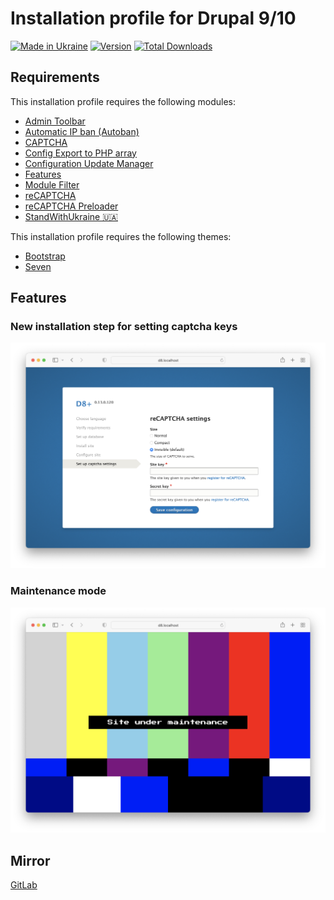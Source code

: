 # Installation profile for Drupal 9/10

[![Made in Ukraine](https://img.shields.io/badge/made_in-ukraine-ffd500.svg?labelColor=005bbb)](https://supportukrainenow.org)
[![Version](http://poser.pugx.org/lexhouk/d8/version)](https://packagist.org/packages/lexhouk/d8)
[![Total Downloads](http://poser.pugx.org/lexhouk/d8/downloads)](https://packagist.org/packages/lexhouk/d8)

## Requirements

This installation profile requires the following modules:

* [Admin Toolbar](https://www.drupal.org/project/admin_toolbar)
* [Automatic IP ban (Autoban)](https://www.drupal.org/project/autoban)
* [CAPTCHA](https://www.drupal.org/project/captcha)
* [Config Export to PHP array](https://www.drupal.org/project/config2php)
* [Configuration Update Manager](https://www.drupal.org/project/config_update)
* [Features](https://www.drupal.org/project/features)
* [Module Filter](https://www.drupal.org/project/module_filter)
* [reCAPTCHA](https://www.drupal.org/project/recaptcha)
* [reCAPTCHA Preloader](https://www.drupal.org/project/recaptcha_preloader)
* [StandWithUkraine 🇺🇦](https://www.drupal.org/project/standwithukraine)

This installation profile requires the following themes:

* [Bootstrap](https://www.drupal.org/project/bootstrap)
* [Seven](https://www.drupal.org/project/seven)

## Features

### New installation step for setting captcha keys

![captcha](images/captcha.png "captcha")

### Maintenance mode

![maintenance](images/maintenance.png "maintenance")

## Mirror

[GitLab](https://gitlab.com/chmez/d8)
